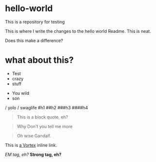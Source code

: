 # hello-world
This is a repository for testing

This is where I write the changes to the hello world Readme. This is neat.

Does this make a difference?

# what about this?

* Test
* crazy
* stuff

- You wild
- son

/ yolo
/ swaglife
#h1
##h2
###h3
####h4

> This is a block quote, eh?

> Why Don't you tell me more

> Oh wise Gandalf.

This is [a Vortex](http://www.vwvortex.com/ "VWVortex") inline link.

*EM tag, eh?*
**Strong tag, eh?**
